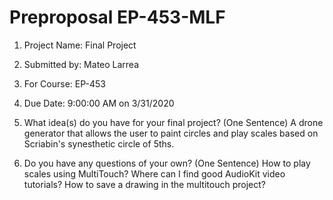 # Preproposal EP-453-MLF
1. Project Name:
Final Project 

2. Submitted by:
Mateo Larrea

3. For Course:
EP-453

4. Due Date:
9:00:00 AM on 3/31/2020

5. What idea(s) do you have for your final project? (One Sentence)
A drone generator that allows the user to paint circles and play scales based on Scriabin's  synesthetic circle of 5ths.

6. Do you have any questions of your own? (One Sentence) 
How to play scales using MultiTouch?
Where can I find good AudioKit video tutorials?
How to save a drawing in the multitouch project? 



